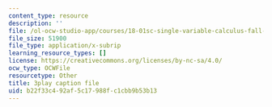 ```yaml
---
content_type: resource
description: ''
file: /ol-ocw-studio-app/courses/18-01sc-single-variable-calculus-fall-2010/b22f33c492af5c17988fc1cbb9b53b13_9v25gg2qJYE.vtt
file_size: 51900
file_type: application/x-subrip
learning_resource_types: []
license: https://creativecommons.org/licenses/by-nc-sa/4.0/
ocw_type: OCWFile
resourcetype: Other
title: 3play caption file
uid: b22f33c4-92af-5c17-988f-c1cbb9b53b13
---
```

